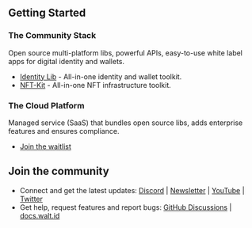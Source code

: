 ## Getting Started

### The Community Stack
Open source multi-platform libs, powerful APIs, easy-to-use white label apps for digital identity and wallets.

- [Identity Lib](https://github.com/walt-id/waltid-identity) - All-in-one identity and wallet toolkit.
- [NFT-Kit](https://github.com/walt-id/waltid-nftkit) - All-in-one NFT infrastructure toolkit.

### The Cloud Platform
Managed service (SaaS) that bundles open source libs, adds enterprise features and ensures compliance.

- [Join the waitlist](https://walt.id/waitlist)


## Join the community

* Connect and get the latest updates: <a href="https://discord.gg/AW8AgqJthZ">Discord</a> | <a href="https://walt.id/newsletter">Newsletter</a> | <a href="https://www.youtube.com/channel/UCXfOzrv3PIvmur_CmwwmdLA">YouTube</a> | <a href="https://mobile.twitter.com/walt_id" target="_blank">Twitter</a>
* Get help, request features and report bugs: <a href="https://github.com/walt-id/.github/discussions" target="_blank">GitHub Discussions</a> | <a href="https://docs.walt.id" target="_blank">docs.walt.id</a>

